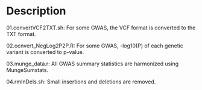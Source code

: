 # Description
01.convertVCF2TXT.sh: For some GWAS, the VCF format is converted to the TXT format.

02.ocnvert_NegLog2P2P.R: For some GWAS, -log10(P) of each genetic variant is converted to p-value.

03.munge_data.r: All GWAS summary statistics are harmonized using MungeSumstats.

04.rmInDels.sh: Small insertions and deletions are removed.
